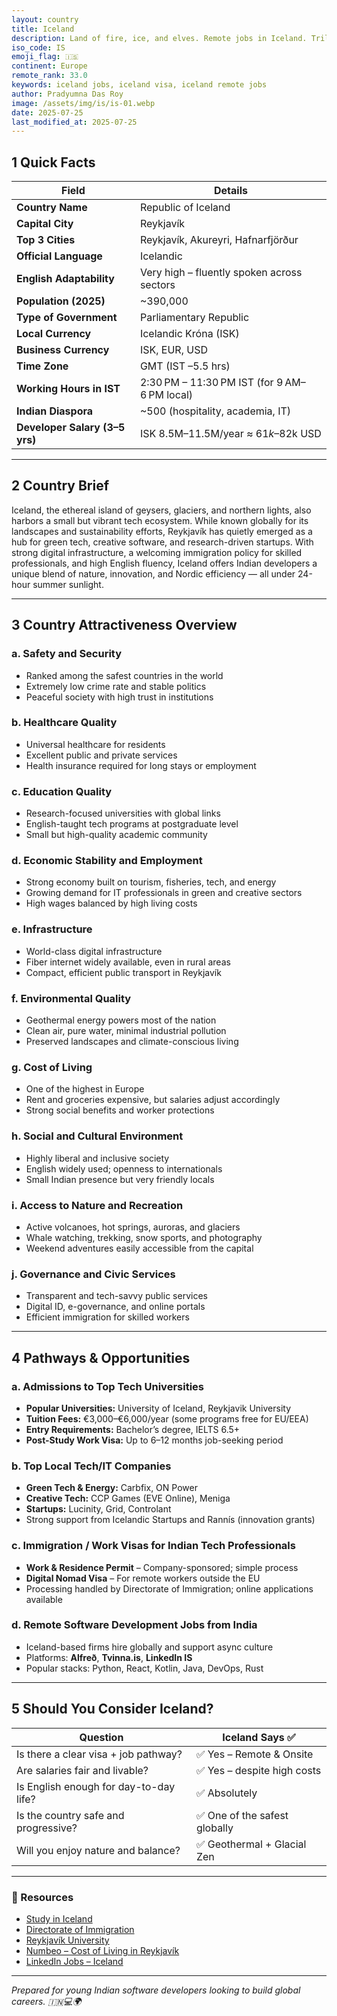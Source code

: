 ```yaml
---
layout: country
title: Iceland
description: Land of fire, ice, and elves. Remote jobs in Iceland. Trilp AI curated info. Indians in Iceland.
iso_code: IS
emoji_flag: 🇮🇸
continent: Europe
remote_rank: 33.0
keywords: iceland jobs, iceland visa, iceland remote jobs
author: Pradyumna Das Roy
image: /assets/img/is/is-01.webp
date: 2025-07-25
last_modified_at: 2025-07-25
---
```


## 1 Quick Facts

| Field                          | Details                                      |
| ------------------------------ | -------------------------------------------- |
| **Country Name**               | Republic of Iceland                          |
| **Capital City**               | Reykjavík                                    |
| **Top 3 Cities**               | Reykjavík, Akureyri, Hafnarfjörður           |
| **Official Language**          | Icelandic                                    |
| **English Adaptability**       | Very high – fluently spoken across sectors   |
| **Population (2025)**          | ~390,000                                     |
| **Type of Government**         | Parliamentary Republic                       |
| **Local Currency**             | Icelandic Króna (ISK)                        |
| **Business Currency**          | ISK, EUR, USD                                |
| **Time Zone**                  | GMT (IST –5.5 hrs)                           |
| **Working Hours in IST**       | 2:30 PM – 11:30 PM IST (for 9 AM–6 PM local) |
| **Indian Diaspora**            | ~500 (hospitality, academia, IT)             |
| **Developer Salary (3–5 yrs)** | ISK 8.5M–11.5M/year ≈ $61k–$82k USD          |

---

## 2 Country Brief

Iceland, the ethereal island of geysers, glaciers, and northern lights, also harbors a small but vibrant tech ecosystem. While known globally for its landscapes and sustainability efforts, Reykjavík has quietly emerged as a hub for green tech, creative software, and research-driven startups. With strong digital infrastructure, a welcoming immigration policy for skilled professionals, and high English fluency, Iceland offers Indian developers a unique blend of nature, innovation, and Nordic efficiency — all under 24-hour summer sunlight.

---

## 3 Country Attractiveness Overview

### a. Safety and Security

- Ranked among the safest countries in the world
- Extremely low crime rate and stable politics
- Peaceful society with high trust in institutions

### b. Healthcare Quality

- Universal healthcare for residents
- Excellent public and private services
- Health insurance required for long stays or employment

### c. Education Quality

- Research-focused universities with global links
- English-taught tech programs at postgraduate level
- Small but high-quality academic community

### d. Economic Stability and Employment

- Strong economy built on tourism, fisheries, tech, and energy
- Growing demand for IT professionals in green and creative sectors
- High wages balanced by high living costs

### e. Infrastructure

- World-class digital infrastructure
- Fiber internet widely available, even in rural areas
- Compact, efficient public transport in Reykjavík

### f. Environmental Quality

- Geothermal energy powers most of the nation
- Clean air, pure water, minimal industrial pollution
- Preserved landscapes and climate-conscious living

### g. Cost of Living

- One of the highest in Europe
- Rent and groceries expensive, but salaries adjust accordingly
- Strong social benefits and worker protections

### h. Social and Cultural Environment

- Highly liberal and inclusive society
- English widely used; openness to internationals
- Small Indian presence but very friendly locals

### i. Access to Nature and Recreation

- Active volcanoes, hot springs, auroras, and glaciers
- Whale watching, trekking, snow sports, and photography
- Weekend adventures easily accessible from the capital

### j. Governance and Civic Services

- Transparent and tech-savvy public services
- Digital ID, e-governance, and online portals
- Efficient immigration for skilled workers

---

## 4 Pathways & Opportunities

### a. Admissions to Top Tech Universities

- **Popular Universities:** University of Iceland, Reykjavik University
- **Tuition Fees:** €3,000–€6,000/year (some programs free for EU/EEA)
- **Entry Requirements:** Bachelor’s degree, IELTS 6.5+
- **Post-Study Work Visa:** Up to 6–12 months job-seeking period

### b. Top Local Tech/IT Companies

- **Green Tech & Energy:** Carbfix, ON Power
- **Creative Tech:** CCP Games (EVE Online), Meniga
- **Startups:** Lucinity, Grid, Controlant
- Strong support from Icelandic Startups and Rannís (innovation grants)

### c. Immigration / Work Visas for Indian Tech Professionals

- **Work & Residence Permit** – Company-sponsored; simple process
- **Digital Nomad Visa** – For remote workers outside the EU
- Processing handled by Directorate of Immigration; online applications available

### d. Remote Software Development Jobs from India

- Iceland-based firms hire globally and support async culture
- Platforms: **Alfreð**, **Tvinna.is**, **LinkedIn IS**
- Popular stacks: Python, React, Kotlin, Java, DevOps, Rust

---

## 5 Should You Consider Iceland?

| Question                               | Iceland Says ✅               |
| -------------------------------------- | ----------------------------- |
| Is there a clear visa + job pathway?   | ✅ Yes – Remote & Onsite      |
| Are salaries fair and livable?         | ✅ Yes – despite high costs   |
| Is English enough for day-to-day life? | ✅ Absolutely                 |
| Is the country safe and progressive?   | ✅ One of the safest globally |
| Will you enjoy nature and balance?     | ✅ Geothermal + Glacial Zen   |

---

### 🔗 Resources

- [Study in Iceland](https://study.iceland.is/)
- [Directorate of Immigration](https://utl.is/)
- [Reykjavík University](https://en.ru.is/)
- [Numbeo – Cost of Living in Reykjavík](https://www.numbeo.com/cost-of-living/in/Reykjavik)
- [LinkedIn Jobs – Iceland](https://www.linkedin.com/jobs/search/?location=Iceland)

---

_Prepared for young Indian software developers looking to build global careers. 🇮🇳💻🌍_
